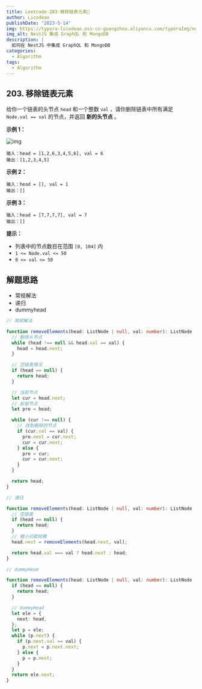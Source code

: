 ```yaml
---
title: Leetcode-203-移除链表元素📌
author: Licodeao
publishDate: "2023-5-14"
img: https://typora-licodeao.oss-cn-guangzhou.aliyuncs.com/typoraImg/nestjs-graphql-mongodb.webp
img_alt: NestJS 集成 GraphQL 和 MongoDB
description: |
  如何在 NestJS 中集成 GraphQL 和 MongoDB
categories:
  - Algorithm
tags:
  - Algorithm
---
```


## 203. 移除链表元素

给你一个链表的头节点 `head` 和一个整数 `val` ，请你删除链表中所有满足 `Node.val == val` 的节点，并返回 **新的头节点** 。

**示例 1：**

![img](https://assets.leetcode.com/uploads/2021/03/06/removelinked-list.jpg)

```
输入：head = [1,2,6,3,4,5,6], val = 6
输出：[1,2,3,4,5]
```

**示例 2：**

```
输入：head = [], val = 1
输出：[]
```

**示例 3：**

```
输入：head = [7,7,7,7], val = 7
输出：[]
```

**提示：**

- 列表中的节点数目在范围 `[0, 104]` 内
- `1 <= Node.val <= 50`
- `0 <= val <= 50`

## 解题思路

- 常规解法
- 递归
- dummyhead

```typescript
// 常规解法

function removeElements(head: ListNode | null, val: number): ListNode | null {
  // 删除头节点
  while (head !== null && head.val == val) {
    head = head.next;
  }

  // 空链表情况
  if (head == null) {
    return head;
  }

  // 当前节点
  let cur = head.next;
  // 前驱节点
  let pre = head;

  while (cur !== null) {
    // 找到删除的节点
    if (cur.val == val) {
      pre.next = cur.next;
      cur = cur.next;
    } else {
      pre = cur;
      cur = cur.next;
    }
  }

  return head;
}
```

```typescript
// 递归

function removeElements(head: ListNode | null, val: number): ListNode | null {
  // 空链表
  if (head == null) {
    return head;
  }
  // 缩小问题规模
  head.next = removeElements(head.next, val);

  return head.val === val ? head.next : head;
}
```

```typescript
// dummyHead

function removeElements(head: ListNode | null, val: number): ListNode | null {
  if (head == null) {
    return head;
  }

  // dummyHead
  let ele = {
    next: head,
  };
  let p = ele;
  while (p.next) {
    if (p.next.val == val) {
      p.next = p.next.next;
    } else {
      p = p.next;
    }
  }
  return ele.next;
}
```
